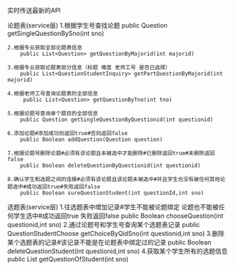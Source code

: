 实时传送最新的API

论题表(service层)
	1.根据学生号查找论题	
		public Question getSingleQuestionBySno(int sno)
		
	2.根据专业获取全部论题表信息	
		public List<Question> getQuestionByMajorid(int majorid)
		
	3.根据专业获取论题表部分信息（标题 难度 老师工号 是否已选择）
		public List<QuestionStudentInquiry> getPartQuestionByMajorid(int majorid)
		
	4.根据老师工号查询论题表的全部信息
		 public List<Question> getQuestionByTno(int tno)
		 
	5.根据论题号查询单个题目的全部信息
		public Question getSingleQuestionByQuestionid(int questionid)
		
	6.添加论题#添加成功则返回true#否则返回false
		public Boolean addQuestion(Question question)
		
	7.根据论题号删除论题#必须有该论题且未被选中才能删除#已删除返回true#未删除返回false
		public Boolean deleteQuestionByQuestionid(int questionid)
	
	8.确认学生和选题之间的连接#必须有该论题且该论题未被选中#并且学生也没有被任何其他论题选中#成功返回true#失败返回false
		public Boolean sureQuestionStudent(int questionId,int sno)
		
	
选题表(service层)
	1.往选题表中增加记录#学生不能被论题绑定 论题也不能被任何学生选中#成功返回true 失败返回false
		public Boolean chooseQuestion(int questionid,int sno)
	2.通过论题号和学生号查询某个选题表记录
		public QuestionStudentChoose getChoiceByQidSno(int questionid,int sno)
	3.删除某个选题表的记录#该记录不能是在论题表中绑定过的记录
		public Boolean deleteQuestionStudent(int questionid,int sno)
	4.获取某个学生所有的选题信息
		public List<Question> getQuestionOfStudent(int sno)
		